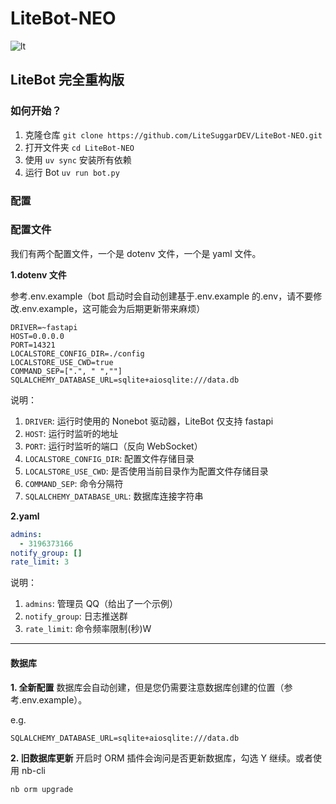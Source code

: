 # LiteBot-NEO

![lt](https://github.com/user-attachments/assets/cea6ea42-6c01-4e8f-8960-0cfffd301280)

## LiteBot 完全重构版

### 如何开始？

1. 克隆仓库 `git clone https://github.com/LiteSuggarDEV/LiteBot-NEO.git`
2. 打开文件夹 `cd LiteBot-NEO`
3. 使用 `uv sync` 安装所有依赖
4. 运行 Bot `uv run bot.py`

### 配置

### 配置文件

我们有两个配置文件，一个是 dotenv 文件，一个是 yaml 文件。

**1.dotenv 文件**

参考.env.example（bot 启动时会自动创建基于.env.example 的.env，请不要修改.env.example，这可能会为后期更新带来麻烦）

```dotenv
DRIVER=~fastapi
HOST=0.0.0.0
PORT=14321
LOCALSTORE_CONFIG_DIR=./config
LOCALSTORE_USE_CWD=true
COMMAND_SEP=[".", " ",""]
SQLALCHEMY_DATABASE_URL=sqlite+aiosqlite:///data.db
```

说明：

1. `DRIVER`: 运行时使用的 Nonebot 驱动器，LiteBot 仅支持 fastapi
2. `HOST`: 运行时监听的地址
3. `PORT`: 运行时监听的端口（反向 WebSocket）
4. `LOCALSTORE_CONFIG_DIR`: 配置文件存储目录
5. `LOCALSTORE_USE_CWD`: 是否使用当前目录作为配置文件存储目录
6. `COMMAND_SEP`: 命令分隔符
7. `SQLALCHEMY_DATABASE_URL`: 数据库连接字符串

**2.yaml**

```yaml
admins:
  - 3196373166
notify_group: []
rate_limit: 3
```

说明：

1. `admins`: 管理员 QQ（给出了一个示例）
2. `notify_group`: 日志推送群
3. `rate_limit`: 命令频率限制(秒)W

---

#### 数据库

**1. 全新配置**
数据库会自动创建，但是您仍需要注意数据库创建的位置（参考.env.example）。

e.g.

```dotenv
SQLALCHEMY_DATABASE_URL=sqlite+aiosqlite:///data.db
```

**2. 旧数据库更新**
开启时 ORM 插件会询问是否更新数据库，勾选 Y 继续。或者使用 nb-cli

```shell
nb orm upgrade
```
